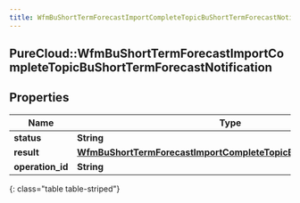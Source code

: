 ```yaml
---
title: WfmBuShortTermForecastImportCompleteTopicBuShortTermForecastNotification
---
```

## PureCloud::WfmBuShortTermForecastImportCompleteTopicBuShortTermForecastNotification

## Properties

|Name | Type | Description | Notes|
|------------ | ------------- | ------------- | -------------|
| **status** | **String** |  | [optional] |
| **result** | [**WfmBuShortTermForecastImportCompleteTopicBuShortTermForecast**](WfmBuShortTermForecastImportCompleteTopicBuShortTermForecast.html) |  | [optional] |
| **operation_id** | **String** |  | [optional] |
{: class="table table-striped"}


